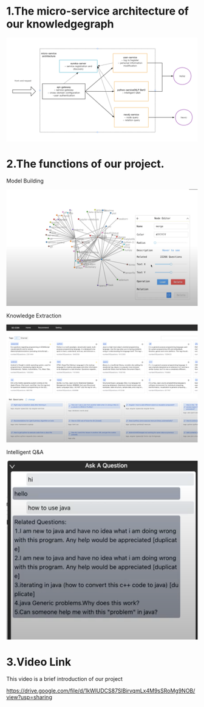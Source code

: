 # 1.The micro-service architecture of our knowledgegraph
![image](Pics/Micro-Service.png)

# 2.The functions of our project.
Model Building


![image](Pics/Model.png)

Knowledge Extraction


![image](Pics/HomePage.png)

Intelligent Q&A


![image](Pics/intelligentQA.png)

# 3.Video Link
This video is a brief introduction of our project


https://drive.google.com/file/d/1kWlUDCS87SlBirvqmLx4M9sSRoMg9NOB/view?usp=sharing

